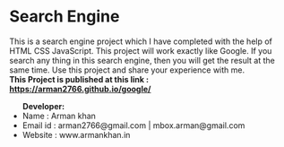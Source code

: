# Search Engine 
This is a search engine project which I have completed with the help of HTML CSS JavaScript. This project will work exactly like Google.  If you search any thing in this search engine, then you will get the result at the same time.
Use this project and share your experience with me.<br>
 <strong>This Project is  published at this link : https://arman2766.github.io/google/ </strong>

<ul>
  <strong>Developer:</strong>
 <li> Name       :  Arman khan</li>
 <li> Email id   :  arman2766@gmail.com | mbox.arman@gmail.com</li>
  <li>Website    :  www.armankhan.in</li>
</ul>
